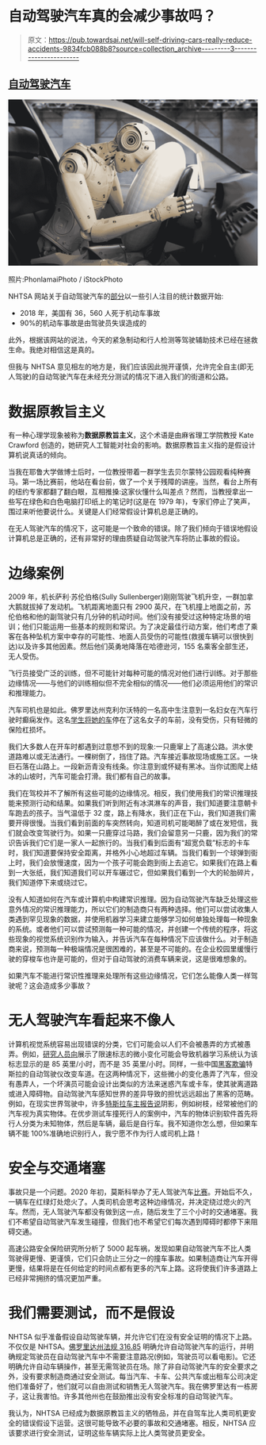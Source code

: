 # 自动驾驶汽车真的会减少事故吗？

> 原文：<https://pub.towardsai.net/will-self-driving-cars-really-reduce-accidents-9834fcb088b8?source=collection_archive---------3----------------------->

## [自动驾驶汽车](https://towardsai.net/p/category/self-driving-cars)

![](img/734125f999826645901fcaa24432ff4d.png)

照片:PhonlamaiPhoto / iStockPhoto

NHTSA 网站关于自动驾驶汽车的[部分](https://www.nhtsa.gov/technology-innovation/automated-vehicles)以一些引人注目的统计数据开始:

*   2018 年，美国有 36，560 人死于机动车事故
*   90%的机动车事故是由驾驶员失误造成的

此外，根据该网站的说法，今天的紧急制动和行人检测等驾驶辅助技术已经在拯救生命。我绝对相信这是真的。

但我与 NHTSA 意见相左的地方是，我们应该因此抛开谨慎，允许完全自主(即无人驾驶)的自动驾驶汽车在未经充分测试的情况下进入我们的街道和公路。

# 数据原教旨主义

有一种心理学现象被称为**数据原教旨主义**，这个术语是由麻省理工学院教授 Kate Crawford 创造的，她研究人工智能对社会的影响。数据原教旨主义指的是假设计算机说真话的倾向。

当我在耶鲁大学做博士后时，一位教授带着一群学生去贝尔蒙特公园观看纯种赛马。第一场比赛前，他站在看台前，做了一个关于残障的讲座。当然，看台上所有的纽约专家都翻了翻白眼，互相推搡:这家伙懂什么叫差点？然而，当教授拿出一些写在绿色和白色电脑打印纸上的笔记时(这是在 1979 年)，专家们停止了笑声，围过来听他要说什么。关键是人们经常假设计算机总是正确的。

在无人驾驶汽车的情况下，这可能是一个致命的错误。除了我们倾向于错误地假设计算机总是正确的，还有非常好的理由质疑自动驾驶汽车将防止事故的假设。

# 边缘案例

2009 年，机长萨利·苏伦伯格(Sully Sullenberger)刚刚驾驶飞机升空，一群加拿大鹅就拔掉了发动机。飞机距离地面只有 2900 英尺，在飞机撞上地面之前，苏伦伯格和他的副驾驶只有几分钟的机动时间。他们没有接受过这种特定场景的培训；他们只能运用一些基本的规则和常识。为了决定最佳行动方案，他们考虑了乘客在各种坠机方案中幸存的可能性、地面人员受伤的可能性(救援车辆可以很快到达)以及许多其他因素。然后他们英勇地降落在哈德逊河，155 名乘客全部生还，无人受伤。

飞行员接受广泛的训练，但不可能针对每种可能的情况对他们进行训练。对于那些边缘情况——与他们的训练相似但不完全相似的情况——他们必须运用他们的常识和推理能力。

汽车司机也是如此。佛罗里达州克利尔沃特的一名高中生注意到一名妇女在汽车行驶时癫痫发作。这名[学生将她的车](http://www.wtsp.com/article/news/clearwater-senior-saves-seizing-driver-with-heroic-car-crash/67-aebb4a34-2eea-4fc2-bb69-4254b804c4a2)停在了这名女子的车前，没有受伤，只有轻微的保险杠损坏。

我们大多数人在开车时都遇到过意想不到的现象:一只鹿窜上了高速公路。洪水使道路难以或无法通行。一棵树倒了，挡住了路。汽车接近事故现场或施工区。一块巨石落在山路上。一段新沥青没有线条。你注意到或怀疑有黑冰。当你试图爬上结冰的山坡时，汽车可能会打滑。我们都有自己的故事。

我们在驾校并不了解所有这些可能的边缘情况。相反，我们使用我们的常识推理技能来预测行动和结果。如果我们听到附近有冰淇淋车的声音，我们知道要注意朝卡车跑去的孩子。当气温低于 32 度，路上有降水，我们正在下山，我们知道我们需要开得很慢。当我们看到前面的车突然转向，知道司机可能喝醉了或在发短信，我们就会改变驾驶行为。如果一只鹿穿过马路，我们会留意另一只鹿，因为我们的常识告诉我们它们是一家人一起旅行的。当我们看到后面有“超宽负载”标志的卡车时，我们知道要保持安全距离，并格外小心地超过车辆。当我们看到一个球弹到街上时，我们会放慢速度，因为一个孩子可能会跑到街上去追它。如果我们在路上看到一大张纸，我们知道我们可以开车碾过它，但如果我们看到一个大的轮胎碎片，我们知道停下来或绕过它。

没有人知道如何在汽车或计算机中构建常识推理。因为自动驾驶汽车缺乏处理这些意外情况的常识推理能力，所以它们的制造商只有两种选择。他们可以尝试收集人类遇到罕见现象的数据，并使用机器学习来建立能够学习如何单独处理每一种现象的系统。或者他们可以尝试预测每一种可能的情况，并创建一个传统的程序，将这些现象的视觉系统识别作为输入，并告诉汽车在每种情况下应该做什么。对于制造商来说，预测每一种极端情况是很困难的，甚至是不可能的。在企业校园里缓慢行驶的穿梭车也许是可能的，但对于自动驾驶的消费车辆来说，这是很难想象的。

如果汽车不能进行常识性推理来处理所有这些边缘情况，它们怎么能像人类一样驾驶呢？这会造成多少事故？

# 无人驾驶汽车看起来不像人

计算机视觉系统容易出现错误的分类，它们可能会以人们不会被愚弄的方式被愚弄。例如，[研究人员向](http://robbreport.com/motors/cars/hackers-manipulate-teslas-50-mph-2900057/)展示了限速标志的微小变化可能会导致机器学习系统认为该标志显示的是 85 英里/小时，而不是 35 英里/小时。同样，一些中国[黑客欺骗](https://www.cnbc.com/2019/04/03/chinese-hackers-tricked-teslas-autopilot-into-switching-lanes.html)特斯拉的自动驾驶仪改变车道。在这两种情况下，这些微小的变化愚弄了汽车，但没有愚弄人，一个坏演员可能会设计出类似的方法来迷惑汽车或卡车，使其驶离道路或进入障碍物。自动驾驶汽车感知世界的差异导致的担忧远远超出了黑客的范畴。例如，在现实世界驾驶中，许多[特斯拉车主报告说](http://markets.businessinsider.com/news/stocks/trees-are-wreaking-havoc-on-uber-self-driving-car-software-2018-11-1027759300)阴影，例如树枝，经常被他们的汽车视为真实物体。在优步测试车撞死行人的案例中，汽车的物体识别软件首先将行人分类为未知物体，然后是车辆，最后是自行车。我不知道你怎么想，但如果车辆不能 100%准确地识别行人，我宁愿不作为行人或司机上路！

# 安全与交通堵塞

事故只是一个问题。2020 年初，莫斯科举办了无人驾驶汽车[比赛](http://urgentcomm.com/2020/02/18/russian-wake-up-call-from-winter-autonomous-vehicle-av-trials/)。开始后不久，一辆车在红绿灯处熄火了。人类司机会思考这种边缘情况，并决定绕过熄火的汽车。然而，无人驾驶汽车都没有做到这一点，随后发生了三个小时的交通堵塞。我们不希望自动驾驶汽车发生碰撞，但我们也不希望它们每次遇到障碍时都停下来阻碍交通。

高速公路安全保险研究所分析了 5000 起车祸，发现如果自动驾驶汽车不比人类驾驶得更慢、更谨慎，它们只会防止三分之一的撞车事故。如果制造商让汽车开得更慢，结果将是在任何给定的时间点都有更多的汽车上路。这将使我们许多道路上已经非常拥挤的情况更加严重。

# 我们需要测试，而不是假设

NHTSA 似乎准备假设自动驾驶车辆，并允许它们在没有安全证明的情况下上路。不仅仅是 NHTSA。[佛罗里达州法规 316.85](https://flsenate.gov/Laws/Statutes/2018/0316.085) 明确允许自动驾驶汽车的运行，并明确规定驾驶员在自动驾驶汽车中不需要注意路况(例如，驾驶员可以看电影)。它还明确允许自动车辆操作，甚至无需驾驶员在场。除了非自动驾驶汽车的安全要求之外，没有要求制造商通过安全测试。每当汽车、卡车、公共汽车或出租车公司决定他们准备好了，他们就可以自由测试和销售无人驾驶汽车。我在佛罗里达有一栋房子，这让我害怕。许多其他州也在鼓励推出没有安全标准的自动驾驶汽车。

我认为，NHTSA 已经成为数据原教旨主义的牺牲品，并在自驾车比人类司机更安全的错误假设下运营。这很可能导致不必要的事故和交通堵塞。相反，NHTSA 应该要求进行安全测试，证明这些车辆实际上比人类驾驶员更安全。